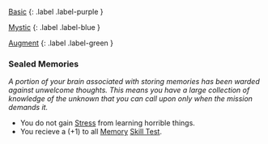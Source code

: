 
[Basic](Game/Basic-List)
{: .label .label-purple }

[Mystic](Game/Mystic)
{: .label .label-blue }

[Augment](Game/Augment-List)
{: .label .label-green }
### Sealed Memories
*A portion of your brain associated with storing memories has been warded against unwelcome thoughts. This means you have a large collection of knowledge of the unknown that you can call upon only when the mission demands it.*
* You do not gain [Stress](Game/Stress) from learning horrible things.
* You recieve a (+1) to all [Memory](Game/Core/Intelligence#Memory) [Skill Test](Game/Core/Terminology#Skill%20Test).

